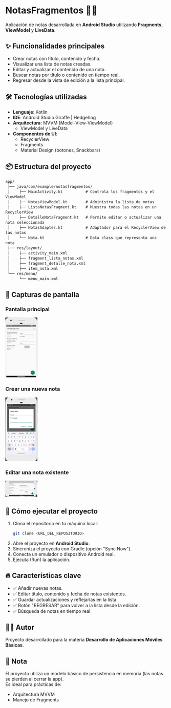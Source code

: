 # NotasFragmentos 📒✨

Aplicación de notas desarrollada en **Android Studio** utilizando **Fragments**, **ViewModel** y **LiveData**.

## ✨ Funcionalidades principales
- Crear notas con título, contenido y fecha.
- Visualizar una lista de notas creadas.
- Editar y actualizar el contenido de una nota.
- Buscar notas por título o contenido en tiempo real.
- Regresar desde la vista de edición a la lista principal.

## 🛠️ Tecnologías utilizadas
- **Lenguaje**: Kotlin
- **IDE**: Android Studio Giraffe | Hedgehog
- **Arquitectura**: MVVM (Model-View-ViewModel)
  - ViewModel y LiveData
- **Componentes de UI**:
  - RecyclerView
  - Fragments
  - Material Design (botones, Snackbars)

## 📦 Estructura del proyecto
```plaintext
app/
 ├── java/com/example/notasfragmentos/
 │    ├── MainActivity.kt          # Controla los fragmentos y el ViewModel
 │    ├── NotasViewModel.kt        # Administra la lista de notas
 │    ├── ListaNotasFragment.kt    # Muestra todas las notas en un RecyclerView
 │    ├── DetalleNotaFragment.kt   # Permite editar o actualizar una nota seleccionada
 │    ├── NotasAdapter.kt          # Adaptador para el RecyclerView de las notas
 │    └── Nota.kt                  # Data class que representa una nota
 ├── res/layout/
 │    ├── activity_main.xml
 │    ├── fragment_lista_notas.xml
 │    ├── fragment_detalle_nota.xml
 │    ├── item_nota.xml
 └── res/menu/
      └── menu_main.xml
```
## 📸 Capturas de pantalla
### Pantalla principal
<img src="images/imagen1.0.jpg" alt="Pantalla principal" width="100">

### Crear una nueva nota
<img src="images/imagen2.jpg" alt="Crear nota" width="100">

### Editar una nota existente
<img src="images/imagen3.jpg" alt="Editar nota" width="100">



## 🚀 Cómo ejecutar el proyecto
1. Clona el repositorio en tu máquina local:
   ```bash
   git clone <URL_DEL_REPOSITORIO>
   ```
2. Abre el proyecto en **Android Studio**.
3. Sincroniza el proyecto con Gradle (opción "Sync Now").
4. Conecta un emulador o dispositivo Android real.
5. Ejecuta (Run) la aplicación.

## 🔥 Características clave
- ✅ Añadir nuevas notas.
- ✅ Editar título, contenido y fecha de notas existentes.
- ✅ Guardar actualizaciones y reflejarlas en la lista.
- ✅ Botón "REGRESAR" para volver a la lista desde la edición.
- ✅ Búsqueda de notas en tiempo real.

## 👨‍💻 Autor
Proyecto desarrollado para la materia **Desarrollo de Aplicaciones Móviles Básicas**.

## 🧠 Nota
El proyecto utiliza un modelo básico de persistencia en memoria (las notas se pierden al cerrar la app).  
Es ideal para prácticas de:
- Arquitectura MVVM
- Manejo de Fragments
